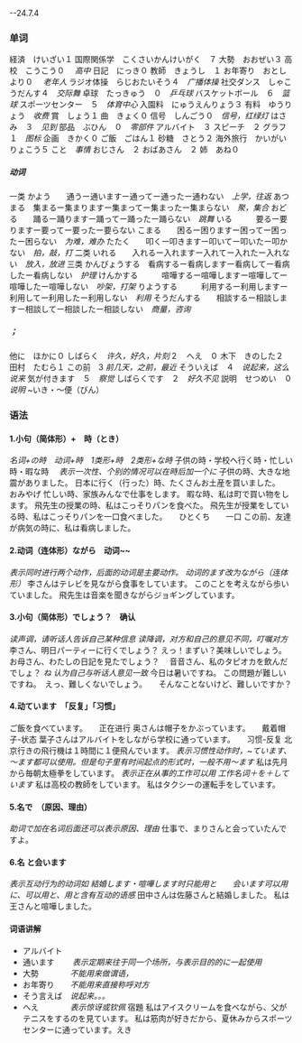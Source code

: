 --24.7.4
### 单词
経済　けいざい１
国際関係学　こくさいかんけいがく　７
大勢　おおぜい３
高校　こうこう０　            *高中*
日記　にっき０
教師　きょうし　１
お年寄り　おとしより０　 *老年人*
ラジオ体操　らじおたいそう４　*广播体操*
社交ダンス　しゃこうだんす４　*交际舞*
卓球　たっきゅう　０　*乒乓球*
バスケットボール　６　*篮球*
スポーツセンター　５　*体育中心*
入園料　にゅうえんりょう３
有料　ゆうりょう　*收费*
賞　しょう１
曲　きょく０
信号　しんごう０　*信号，红绿灯*
はさみ　３　*见到*
部品　ぶひん　０　*零部件*
アルバイト　３
スピーチ　２
グラフ　１　*图标*
企画　きかく０
ご飯　ごはん１
砂糖　さとう２
海外旅行　かいがいりょこう５
こと　*事情*
おじさん　２
おばあさん　２
姉　あね０
##### 动词
一类
かよう　　通うー通いますー通ってー通ったー通わない　*上学，往返*
あつまる　集まるー集まりますー集まってー集まったー集まらない　*聚，集合*
おどる　　踊るー踊りますー踊ってー踊ったー踊らない　*跳舞*
いる　　　要るー要りますー要ってー要ったー要らない
こまる　　困るー困りますー困ってー困ったー困らない　*为难，难办*
たたく　　叩くー叩きますー叩いてー叩いたー叩かない　*拍，敲，打*
二类
いれる　　入れるー入れますー入れてー入れたー入れない　*放入，放进*
三类
かんびょうする　看病するー看病しますー看病してー看病したー看病しない　*护理*
けんかする　　　喧嘩するー喧嘩しますー喧嘩してー喧嘩したー喧嘩しない　*吵架，打架*
りようする　　　利用するー利用しますー利用してー利用したー利用しない　*利用*
そうだんする　　相談するー相談しますー相談してー相談したー相談しない　*商量，咨询*
##### ；
他に　ほかに０
しばらく　*许久，好久，片刻* 2　
へえ　０
木下　きのした２
田村　たむら１
この前　3 *前几天，之前，最近*
そういえば　４　*说起来，这么说来*
気が付きます　５　*察觉*
しばらくです　２　*好久不见*
説明　せつめい　０　*说明*
~いき・～便（びん）
### 语法
#### 1.小句（简体形）+　時（とき）
*名词+の時　动词+時　1类形+時　2类形+な時*
子供の時・学校へ行く時・忙しい時・暇な時　
*表示一次性、个别的情况可以在時后加一个に*
子供の時、大きな地震がありました。
日本に行く（行った）時、たくさんお土産を買いました。　　　おみやげ
忙しい時、家族みんなで仕事をします。
暇な時、私は町で買い物をします。
飛先生の授業の時、私はこっそりパンを食べた。
飛先生が授業をしている時、私はこっそりパンを一口食べました。　　ひとくち　　一口
この前、友達が病気の時に、私は看病しました。
#### 2.动词（连体形）ながら　动词~~
*表示同时进行两个动作，后面的动词是主要动作。 动词的ます改为ながら（连体形）*
李さんはテレビを見ながら食事をしています。
このことを考えながら歩いていました。
飛先生は音楽を聞きながらジョギングしています。
#### 3.小句（简体形）でしょう？　确认
*读声调，请听话人告诉自己某种信息
读降调，对方和自己的意见不同，叮嘱对方*
李さん、明日パーティーに行くでしょう？
えっ！まずい？美味しいでしょう。
お母さん、わたしの日記を見たでしょう？　
音音さん、私のタピオカを飲んだでしょ？
*ね 认为自己与听话人意见一致*
今日は暑いですね。
この問題が難しいですね。　えっ、難しくないでしょう。　　そんなことないけど、難しいですか？
#### 4.动ています　「反复」「习惯」
ご飯を食べています。　　正在进行
奥さんは帽子をかぶっています。　　戴着帽子-状态
葉子さんはアルバイトをしながら学校に通っています。　　习惯-反复
北京行きの飛行機は１時間に１便飛んでいます。
*表示习惯性动作时，~ています、～ます都可以使用。但是句子里有时间起点的形式时，一般不用～ます*
私は先月から毎朝太極拳をしています。
*表示正在从事的工作可以用 工作名词＋を＋しています*
私は高校の教師をしています。
私はタクシーの運転手をしています。
#### 5.名で　（原因、理由）
*助词で加在名词后面还可以表示原因、理由*
仕事で、まりさんと会っていたんですよ。
#### 6.名 と会います
*表示互动行为的动词如 結婚します・喧嘩します时只能用と　　会います可以用に、可以用と、用と含有互动的语感*
田中さんは佐藤さんと結婚しました。
私は王さんと喧嘩しました。
#### 词语讲解
+ アルバイト
+ 通います　 　*表示定期来往于同一个场所，与表示目的的に一起使用*
+ 大勢　　　　*不能用来做谓语，*
+ お年寄り　　*不能用来直接称呼对方*
+ そう言えば　*说起来。。。*
+ へえ　　　　*表示惊讶或钦佩*
宿題
私はアイスクリームを食べながら、父がテニスをするのを見ています。
私は筋肉が好きだから、夏休みからスポーツセンターに通っています。えき